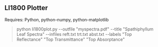 ## LI1800 Plotter ##

Requires: Python, python-numpy, python-matplotlib

> python li1800plot.py --outfile "myspectra.pdf" --title "Spathiphyllum Leaf Spectra" --infiles reft.txt trt.txt abst.txt --labels "Top Reflectance" "Top Transmittance" "Top Absorptance"
